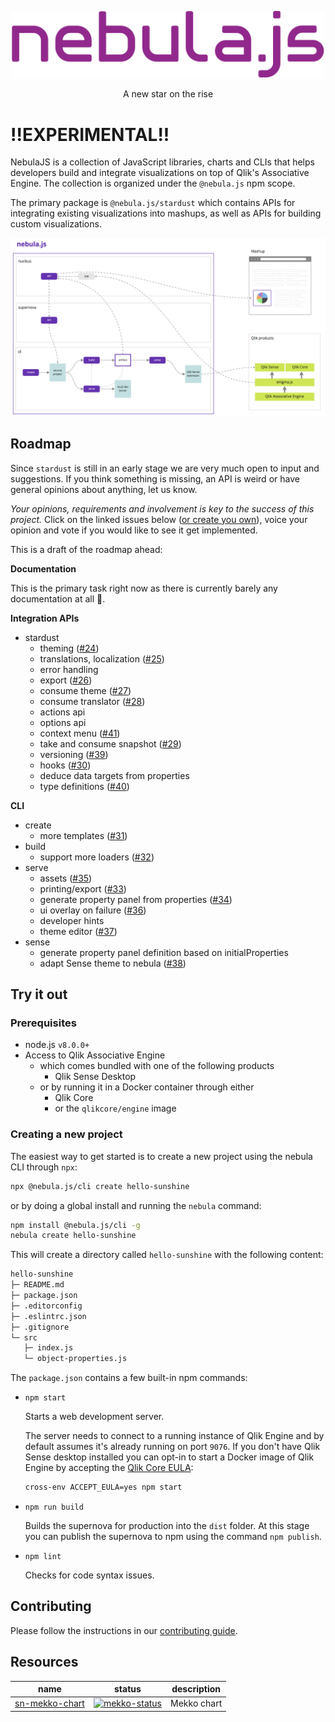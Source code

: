 <p align="center">
  <img width="500" src="./docs/assets/logos/nebula.png" alt="nebula.js logo" />
</p>
<p align="center">A new star on the rise</p>

# !!EXPERIMENTAL!!

NebulaJS is a collection of JavaScript libraries, charts and CLIs that helps developers build and integrate visualizations on top of Qlik's Associative Engine. The collection is organized under the `@nebula.js` npm scope.

The primary package is `@nebula.js/stardust` which contains APIs for integrating existing visualizations into mashups, as well as APIs for building custom visualizations.

![nebula-overview](docs/assets/nebula-overview.png)

## Roadmap

Since `stardust` is still in an early stage we are very much open to input and suggestions. If you think something is missing, an API is weird or have general opinions about anything, let us know.

_Your opinions, requirements and involvement is key to the success of this project._ Click on the linked issues below ([or create you own](https://github.com/qlik-oss/nebula.js/issues/new/choose)), voice your opinion and vote if you would like to see it get implemented.

This is a draft of the roadmap ahead:

**Documentation**

This is the primary task right now as there is currently barely any documentation at all 😬.

**Integration APIs**

- stardust
  - theming ([#24](https://github.com/qlik-oss/nebula.js/issues/24))
  - translations, localization ([#25](https://github.com/qlik-oss/nebula.js/issues/25))
  - error handling
  - export ([#26](https://github.com/qlik-oss/nebula.js/issues/26))
  - consume theme ([#27](https://github.com/qlik-oss/nebula.js/issues/27))
  - consume translator ([#28](https://github.com/qlik-oss/nebula.js/issues/28))
  - actions api
  - options api
  - context menu ([#41](https://github.com/qlik-oss/nebula.js/issues/41))
  - take and consume snapshot ([#29](https://github.com/qlik-oss/nebula.js/issues/29))
  - versioning ([#39](https://github.com/qlik-oss/nebula.js/issues/39))
  - hooks ([#30](https://github.com/qlik-oss/nebula.js/issues/30))
  - deduce data targets from properties
  - type definitions ([#40](https://github.com/qlik-oss/nebula.js/issues/40))

**CLI**

- create
  - more templates ([#31](https://github.com/qlik-oss/nebula.js/issues/31))
- build
  - support more loaders ([#32](https://github.com/qlik-oss/nebula.js/issues/32))
- serve
  - assets ([#35](https://github.com/qlik-oss/nebula.js/issues/35))
  - printing/export ([#33](https://github.com/qlik-oss/nebula.js/issues/33))
  - generate property panel from properties ([#34](https://github.com/qlik-oss/nebula.js/issues/34))
  - ui overlay on failure ([#36](https://github.com/qlik-oss/nebula.js/issues/36))
  - developer hints
  - theme editor ([#37](https://github.com/qlik-oss/nebula.js/issues/37))
- sense
  - generate property panel definition based on initialProperties
  - adapt Sense theme to nebula ([#38](https://github.com/qlik-oss/nebula.js/issues/38))

## Try it out

### Prerequisites

- node.js `v8.0.0+`
- Access to Qlik Associative Engine
  - which comes bundled with one of the following products
    - Qlik Sense Desktop
  - or by running it in a Docker container through either
    - Qlik Core
    - or the `qlikcore/engine` image

### Creating a new project

The easiest way to get started is to create a new project using the nebula CLI through `npx`:

```sh
npx @nebula.js/cli create hello-sunshine
```

or by doing a global install and running the `nebula` command:

```sh
npm install @nebula.js/cli -g
nebula create hello-sunshine
```

This will create a directory called `hello-sunshine` with the following content:

```sh
hello-sunshine
├─ README.md
├─ package.json
├─ .editorconfig
├─ .eslintrc.json
├─ .gitignore
└─ src
   ├─ index.js
   └─ object-properties.js
```

The `package.json` contains a few built-in npm commands:

- `npm start`

  Starts a web development server.

  The server needs to connect to a running instance of Qlik Engine and by default assumes it's already running on port `9076`. If you don't have Qlik Sense desktop installed you can opt-in to start a Docker image of Qlik Engine by accepting the [Qlik Core EULA](https://core.qlik.com/eula/):

  ```sh
  cross-env ACCEPT_EULA=yes npm start
  ```

- `npm run build`

  Builds the supernova for production into the `dist` folder. At this stage you can publish the supernova to npm using the command `npm publish`.

- `npm lint`

  Checks for code syntax issues.

## Contributing

Please follow the instructions in our [contributing guide](./.github/CONTRIBUTING.md).

## Resources

| name             | status                       | description |
| ---------------- | ---------------------------- | ----------- |
| [sn-mekko-chart] | [![mekko-status]][mekko-npm] | Mekko chart |

[sn-mekko-chart]: https://github.com/qlik-oss/sn-mekko-chart
[mekko-status]: https://img.shields.io/npm/v/@nebula.js/sn-mekko-chart.svg
[mekko-npm]: https://www.npmjs.com/package/@nebula.js/sn-mekko-chart
